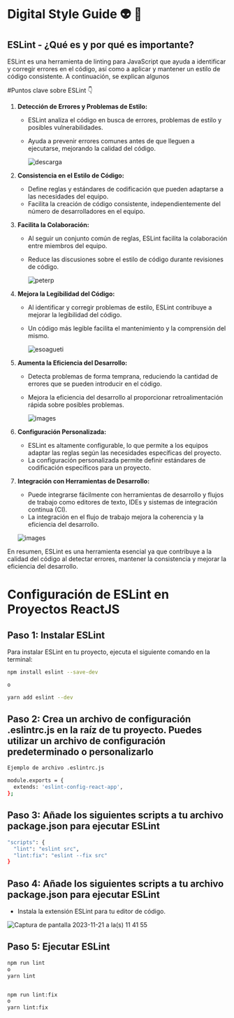 # Digital Style Guide :alien: :nail_care:

## ESLint - ¿Qué es y por qué es importante?

ESLint es una herramienta de linting para JavaScript que ayuda a identificar y corregir errores en el código, así como a aplicar y mantener un estilo de código consistente. A continuación, se explican algunos 


#Puntos clave sobre ESLint :point_down:

1. **Detección de Errores y Problemas de Estilo:**
   - ESLint analiza el código en busca de errores, problemas de estilo y posibles vulnerabilidades.
   - Ayuda a prevenir errores comunes antes de que lleguen a ejecutarse, mejorando la calidad del código.
  
      ![descarga](https://github.com/OscarBGrandeG/style_guide/assets/98411972/c20908e1-c84a-478c-a8b2-489a7369a0a8)

3. **Consistencia en el Estilo de Código:**
   - Define reglas y estándares de codificación que pueden adaptarse a las necesidades del equipo.
   - Facilita la creación de código consistente, independientemente del número de desarrolladores en el equipo.

4. **Facilita la Colaboración:**
   - Al seguir un conjunto común de reglas, ESLint facilita la colaboración entre miembros del equipo.
   - Reduce las discusiones sobre el estilo de código durante revisiones de código.
  
      ![peterp](https://github.com/OscarBGrandeG/style_guide/assets/98411972/4eb3d5f5-cb4a-41f0-baea-670f8fc59078)

5. **Mejora la Legibilidad del Código:**
   - Al identificar y corregir problemas de estilo, ESLint contribuye a mejorar la legibilidad del código.
   - Un código más legible facilita el mantenimiento y la comprensión del mismo.
  
      ![esoagueti](https://github.com/OscarBGrandeG/style_guide/assets/98411972/6343c700-34e0-4040-973c-ae2ed351b51b)

6. **Aumenta la Eficiencia del Desarrollo:**
   - Detecta problemas de forma temprana, reduciendo la cantidad de errores que se pueden introducir en el código.
   - Mejora la eficiencia del desarrollo al proporcionar retroalimentación rápida sobre posibles problemas.
  
     ![images](https://github.com/OscarBGrandeG/style_guide/assets/98411972/322311be-1827-474c-a752-a743989271db)


7. **Configuración Personalizada:**
   - ESLint es altamente configurable, lo que permite a los equipos adaptar las reglas según las necesidades específicas del proyecto.
   - La configuración personalizada permite definir estándares de codificación específicos para un proyecto.

8. **Integración con Herramientas de Desarrollo:**
   - Puede integrarse fácilmente con herramientas de desarrollo y flujos de trabajo como editores de texto, IDEs y sistemas de integración continua (CI).
   - La integración en el flujo de trabajo mejora la coherencia y la eficiencia del desarrollo.

   ![images](https://github.com/OscarBGrandeG/style_guide/assets/98411972/2a61fa8a-e7a1-436d-b4c1-67aab6266b44)

En resumen, ESLint es una herramienta esencial ya que contribuye a la calidad del código al detectar errores, mantener la consistencia y mejorar la eficiencia del desarrollo.


# Configuración de ESLint en Proyectos ReactJS

## Paso 1: Instalar ESLint

Para instalar ESLint en tu proyecto, ejecuta el siguiente comando en la terminal:

```bash
npm install eslint --save-dev

o

yarn add eslint --dev
```

## Paso 2: Crea un archivo de configuración .eslintrc.js en la raíz de tu proyecto. Puedes utilizar un archivo de configuración predeterminado o personalizarlo 

```bash
Ejemplo de archivo .eslintrc.js

module.exports = {
  extends: 'eslint-config-react-app',
};
```

## Paso 3: Añade los siguientes scripts a tu archivo package.json para ejecutar ESLint

```bash
"scripts": {
  "lint": "eslint src",
  "lint:fix": "eslint --fix src"
}
```

## Paso 4: Añade los siguientes scripts a tu archivo package.json para ejecutar ESLint

- Instala la extensión ESLint para tu editor de código.

![Captura de pantalla 2023-11-21 a la(s) 11 41 55](https://github.com/OscarBGrandeG/style_guide/assets/98411972/ce14718e-5c2f-47a8-b2e7-bbd57e36076f)

## Paso 5: Ejecutar ESLint

```bash
npm run lint
o
yarn lint


npm run lint:fix
o
yarn lint:fix
```
